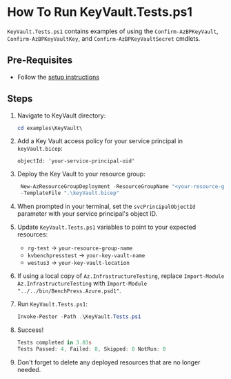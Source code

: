 # How To Run KeyVault.Tests.ps1

`KeyVault.Tests.ps1` contains examples of using the `Confirm-AzBPKeyVault`, `Confirm-AzBPKeyVaultKey`,
and `Confirm-AzBPKeyVaultSecret` cmdlets.

## Pre-Requisites

- Follow the [setup instructions](../README.md)

## Steps

1. Navigate to KeyVault directory:

   ```Powershell
   cd examples\KeyVault\
   ```

1. Add a Key Vault access policy for your service principal in `keyVault.bicep`:

   ```bicep
   objectId: 'your-service-principal-oid'
   ```

1. Deploy the Key Vault to your resource group:

   ```Powershell
    New-AzResourceGroupDeployment -ResourceGroupName "<your-resource-group-name>"`
    -TemplateFile ".\keyVault.bicep"
   ```

1. When prompted in your terminal, set the `svcPrincipalObjectId` parameter with your service principal's object ID.

1. Update `KeyVault.Tests.ps1` variables to point to your expected resources:

   - `rg-test` -> `your-resource-group-name`
   - `kvbenchpresstest` -> `your-key-vault-name`
   - `westus3` -> `your-key-vault-location`

1. If using a local copy of `Az.InfrastructureTesting`, replace `Import-Module Az.InfrastructureTesting` with
`Import-Module "../../bin/BenchPress.Azure.psd1"`.

1. Run `KeyVault.Tests.ps1`:

   ```Powershell
   Invoke-Pester -Path .\KeyVault.Tests.ps1
   ```

1. Success!

   ```Powershell
   Tests completed in 3.03s
   Tests Passed: 4, Failed: 0, Skipped: 0 NotRun: 0
   ```

1. Don't forget to delete any deployed resources that are no longer needed.
